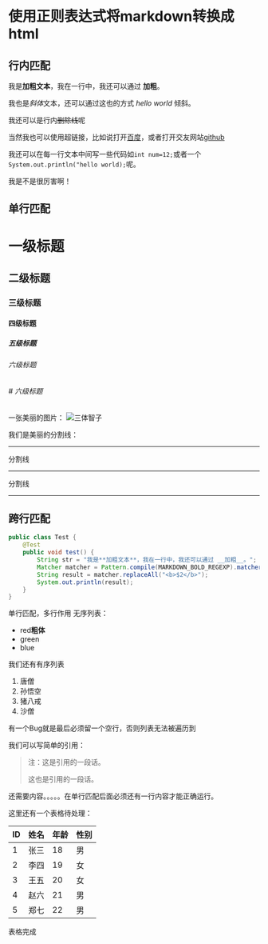 # 使用正则表达式将markdown转换成html

## 行内匹配

我是**加粗文本**，我在一行中，我还可以通过 __加粗__。

我也是*斜体*文本，还可以通过这也的方式 _hello world_ 倾斜。

我还可以是行内~~删除线~~呢

当然我也可以使用超链接，比如说打开[百度](http://wwww.baidu.com)，或者打开交友网站[github](http://www.github.com/)

我还可以在每一行文本中间写一些代码如`int num=12;`或者一个`System.out.println("hello world);`呢。

我是不是很厉害啊！

## 单行匹配

# 一级标题

## 二级标题

### 三级标题

#### 四级标题

##### 五级标题

###### 六级标题

###### # 六级标题

一张美丽的图片：
![三体智子](https://img1.baidu.com/it/u=2592011280,4073983872&fm=26&fmt=auto)

我们是美丽的分割线：
***

分割线

---
分割线
___

## 跨行匹配

```java
public class Test {
    @Test
    public void test() {
        String str = "我是**加粗文本**，我在一行中，我还可以通过 __加粗__。";
        Matcher matcher = Pattern.compile(MARKDOWN_BOLD_REGEXP).matcher(str);
        String result = matcher.replaceAll("<b>$2</b>");
        System.out.println(result);
    }
}
```

单行匹配，多行作用 无序列表：

- red**粗体**
- green
- blue

我们还有有序列表

1. 唐僧
2. 孙悟空
3. 猪八戒
4. 沙僧

有一个Bug就是最后必须留一个空行，否则列表无法被遍历到

我们可以写简单的引用：
> 注：这是引用的一段话。
>
> 这也是引用的一段话。

还需要内容。。。。。在单行匹配后面必须还有一行内容才能正确运行。

这里还有一个表格待处理：

|ID|姓名|年龄|性别|
|--|--|--|--|
|1|张三|18|男|
|2|李四|19|女|
|3|王五|20|女|
|4|赵六|21|男|
|5|郑七|22|男|

表格完成